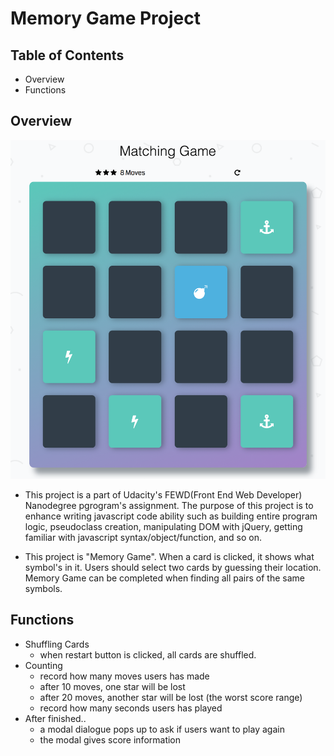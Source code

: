 # Memory Game Project

## Table of Contents

* Overview
* Functions

## Overview
![Program Capture](/capture.png)

* This project is a part of Udacity's FEWD(Front End Web Developer) Nanodegree pgrogram's assignment. The purpose of this project is to enhance writing javascript code ability such as building entire program logic, pseudoclass creation, manipulating DOM with jQuery, getting familiar with javascript syntax/object/function, and so on.

* This project is "Memory Game". When a card is clicked, it shows what symbol's in it. Users should select two cards by guessing their location. Memory Game can be completed when finding all pairs of the same symbols. 

## Functions

* Shuffling Cards
  * when restart button is clicked, all cards are shuffled. 
* Counting
  * record how many moves users has made
  * after 10 moves, one star will be lost
  * after 20 moves, another star will be lost (the worst score range)
  * record how many seconds users has played
* After finished..
  * a modal dialogue pops up to ask if users want to play again
  * the modal gives score information 